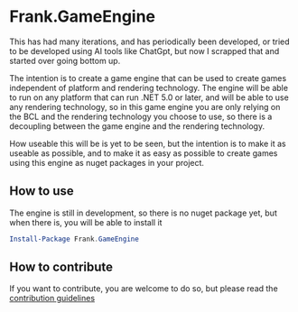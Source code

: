 # Frank.GameEngine

This has had many iterations, and has periodically been developed, or tried to be developed using AI tools like ChatGpt,
but now I scrapped that and started over going bottom up.

The intention is to create a game engine that can be used to create games independent of platform and rendering
technology. The engine will be able to run on any platform that can run .NET 5.0 or later, and will be able to use any
rendering technology, so in this game engine you are only relying on the BCL and the rendering technology you choose to
use, so there is a decoupling between the game engine and the rendering technology.

How useable this will be is yet to be seen, but the intention is to make it as useable as possible, and to make it as
easy as possible to create games using this engine as nuget packages in your project.

## How to use

The engine is still in development, so there is no nuget package yet, but when there is, you will be able to install it

```powershell
Install-Package Frank.GameEngine
```

## How to contribute

If you want to contribute, you are welcome to do so, but please read the [contribution guidelines](CONTRIBUTING.md)